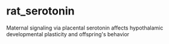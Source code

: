 # rat_serotonin
Maternal signaling via placental serotonin affects hypothalamic developmental plasticity and offspring's behavior

